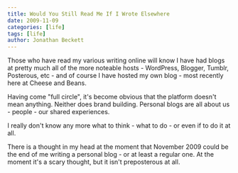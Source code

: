 ```yaml
---
title: Would You Still Read Me If I Wrote Elsewhere 
date: 2009-11-09
categories: [life]
tags: [life]
author: Jonathan Beckett
---
```


Those who have read my various writing online will know I have had blogs at pretty much all of the more noteable hosts - WordPress, Blogger, Tumblr, Posterous, etc - and of course I have hosted my own blog - most recently here at Cheese and Beans.

Having come "full circle", it's become obvious that the platform doesn't mean anything. Neither does brand building. Personal blogs are all about us - people - our shared experiences.

I really don't know any more what to think - what to do - or even if to do it at all.

There is a thought in my head at the moment that November 2009 could be the end of me writing a personal blog - or at least a regular one. At the moment it's a scary thought, but it isn't preposterous at all.